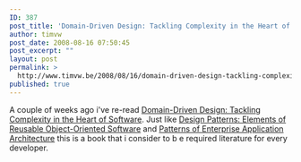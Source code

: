 ```yaml
---
ID: 387
post_title: 'Domain-Driven Design: Tackling Complexity in the Heart of Software'
author: timvw
post_date: 2008-08-16 07:50:45
post_excerpt: ""
layout: post
permalink: >
  http://www.timvw.be/2008/08/16/domain-driven-design-tackling-complexity-in-the-heart-of-software/
published: true
---
```

<p>A couple of weeks ago i've re-read <a href="http://www.amazon.com/Domain-Driven-Design-Tackling-Complexity-Software/dp/0321125215">Domain-Driven Design: Tackling Complexity in the Heart of Software</a>. Just like <a href="http://www.amazon.com/Design-Patterns-Object-Oriented-Addison-Wesley-Professional/dp/0201633612">Design Patterns: Elements of Reusable Object-Oriented Software</a> and <a href="http://www.amazon.com/Enterprise-Application-Architecture-Addison-Wesley-Signature/dp/0321127420">Patterns of Enterprise Application Architecture</a> this is a book that i consider to b e required literature for every developer.</p>